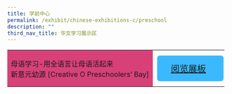```yaml
---
title: 学前中心
permalink: /exhibit/chinese-exhibitions-c/preschool
description: ""
third_nav_title: 华文学习展示区
---
```

<html>
<head>
<style>
	.btnvideo{
	font-size: 20px;
    font-family: KaiTi;
    background-color: #3BB9FF;;
    padding: 15px 32px;
    margin: 4px 2px;
    border-radius: 6px;
    width: 60%;
	}
	 .btnvideo:hover {
background-color: lightgrey;!important;
}
</style>
</head>
<body>
<table style="border-collapse: collapse;
  width: 100%;">
  <tr>
    <td style="border: none;
  text-align: left;padding: 8px;background-color:#d84178">母语学习-用全语言让母语活起来 <br/>
    新意元幼源 [Creative O Preschoolers’ Bay]</td>
    <td style="border: none;
  text-align: left;padding: 8px;"><a href="/clmoe/Creative-O/"> <div class="btnvideo" style="font-size:20px;font-family:KaiTi">
        阅览展板</div></a></td>
    </tr>
   </table>
</body>
</html>